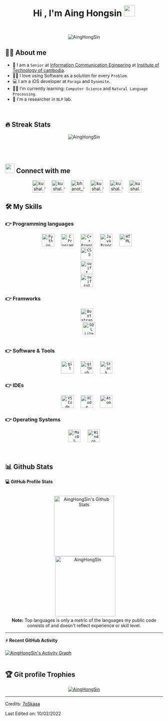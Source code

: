 <h1 align="center">Hi , I'm Aing Hongsin <img src="https://media.giphy.com/media/hvRJCLFzcasrR4ia7z/giphy.gif" width="35"></h1>
<!-- <p align="center">
  <a href="https://github.com/DenverCoder1/readme-typing-svg"><img src="https://readme-typing-svg.herokuapp.com?lines=Computer+Science+Student;Competitive+Programmer;ACPC+2021+Finalist;DS%20|%20Algorithms%20|%20OOP%20;Specialist%20on%20Codeforces;Division%202%20on%20Codechef%20(3%20Stars);6%20Kyu%20on%20Atcoder;Always%20learning%20new%20things&center=true&width=500&height=50"></a>
</p> -->


<br>

<p align="center"> 
	<img src="https://komarev.com/ghpvc/?username=AingHongSin&label=Profile%20views&color=0e75b6&style=plastic" alt="AingHongSin" /> 
</p>


## :sassy_man:  About me
- :school: I am a `Senior` at <a href = "https://gic.itc.edu.kh" >Information Communication Egineering</a> at <a href="http://www.itc.edu.kh/en/" >Institute of Technology of cambodia</a>.
- :technologist: I love using Software as a solution for every `Problem`.
- :computer: I am a iOS developer at `Paraga` and `Dynomite`.
- :student: I’m currently learning: `Computer Science` and `Natural Language Processing`.
- 🔬 I'm a researcher in `NLP` lab.

<br>

## 🔥 Streak Stats
<p align="center"><img src="https://github-readme-streak-stats.herokuapp.com/?user=AingHongSin&theme=algolia" alt="AingHongSin" /></p>

<br>
<br>

## <img src="https://media.giphy.com/media/iY8CRBdQXODJSCERIr/giphy.gif" width="30px"> Connect with me
<p align="center">
  &emsp;
   <a href="https://web.facebook.com/HonG.XiNN/" target="blank"><img align="center" src="https://cdn.jsdelivr.net/npm/simple-icons@3.0.1/icons/facebook.svg" alt="kushal.bhanot.98" height="40" width="40" />
   </a> 
   &emsp;
  <a href="https://www.instagram.com/aing_hongxinn/" target="blank"><img align="center" src="https://cdn.jsdelivr.net/npm/simple-icons@3.0.1/icons/instagram.svg" alt="kushal.bhanot" height="40" width="40" />
  </a> 
  &emsp;
  <a href="https://twitter.com/AingSin" target="blank"><img align="center" src="https://cdn.jsdelivr.net/npm/simple-icons@3.0.1/icons/twitter.svg" alt="bhanot_kushal" height="40" width="40" />
  </a>
  &emsp;
  <a href="https://www.spotify.com/us/account/overview/" target="blank"><img align="center" src="https://cdn.jsdelivr.net/npm/simple-icons@3.0.1/icons/spotify.svg" alt="kushal.bhanot.98" height="40" width="40" />
  </a>
  &emsp;
  <a href="https://www.linkedin.com/in/aing-hongsin-5212b71a5/" target="blank"><img align="center" src="https://cdn-icons-png.flaticon.com/512/2175/2175195.png" alt="kushal.bhanot.98" height="40" width="40" />
  </a>
  &emsp;
  <a href="https://500px.com/p/PrivateMan?view=photos" target="blank"><img align="center" src="https://logos-download.com/wp-content/uploads/2018/03/500px_logo_black-700x903.png" alt="kushal.bhanot.98" height="40" width="40"/>
  </a>




## 🛠️ My Skills

### 👉 Programming languages

<p align="center">
  &emsp;
  <code><img src="https://res.cloudinary.com/practicaldev/image/fetch/s--ikx9Rm55--/c_limit%2Cf_auto%2Cfl_progressive%2Cq_auto%2Cw_880/https://thepracticaldev.s3.amazonaws.com/i/vlw06nl7olvor7e8fvn0.png" alt="Python" width="40" height="40" /></code>
  &emsp;
  <code><img src="https://upload.wikimedia.org/wikipedia/commons/thumb/1/18/C_Programming_Language.svg/695px-C_Programming_Language.svg.png" alt="C Programming" width="40" height="40" /></code>
  &emsp;
    <code><img src="https://upload.wikimedia.org/wikipedia/commons/thumb/1/18/ISO_C%2B%2B_Logo.svg/1822px-ISO_C%2B%2B_Logo.svg.png" alt="C++ Programming" width="40" height="40" /></code>
  &emsp;
    <code><img src="https://brandlogos.net/wp-content/uploads/2021/11/java-logo.png" alt="Java Programming" width="40" height="40" /></code>
  &emsp;
  <code><img src="https://upload.wikimedia.org/wikipedia/commons/thumb/6/61/HTML5_logo_and_wordmark.svg/1024px-HTML5_logo_and_wordmark.svg.png" alt="HTML" width="40" height="40" />
</code>
&emsp;
  <code><img src="https://upload.wikimedia.org/wikipedia/commons/thumb/d/d5/CSS3_logo_and_wordmark.svg/1200px-CSS3_logo_and_wordmark.svg.png" alt="CSS" width="40" height="40" />
</code>
&emsp;
  <code><img src="https://seeklogo.com/images/S/swift-logo-E9182990F5-seeklogo.com.png" alt="swift" width="40" height="40" />
</code>
&emsp;
  <code><img src="https://img.icons8.com/color/480/swiftui.png" alt="swiftUI" width="40" height="40" />
</code>
</p>

 ### 👉 Framworks
 <p  align="center">
  &emsp;
  <code><img src="https://camo.githubusercontent.com/bec2c92468d081617cb3145a8f3d8103e268bca400f6169c3a68dc66e05c971e/68747470733a2f2f76352e676574626f6f7473747261702e636f6d2f646f63732f352e302f6173736574732f6272616e642f626f6f7473747261702d6c6f676f2d736861646f772e706e67" alt="Bootstrap" width="40" height="40" />
  </code>
  &emsp;
  <code><img src="https://upload.wikimedia.org/wikipedia/commons/thumb/9/97/Sqlite-square-icon.svg/2048px-Sqlite-square-icon.svg.png" alt="SQL Lite" width="40" height="40" />
  </code>

 </p>


 ### 👉 Software & Tools
 
<p align="center">
  &emsp;
  <code><img src="https://git-scm.com/images/logos/downloads/Git-Icon-1788C.png" alt="git" width="40" height="40" /></code> 
  &emsp;
  <code><img src="https://cdn.cdnlogo.com/logos/g/55/github.svg" alt="gitHub" width="40" height="40" /></code> 
  &emsp;
    <code><img src="https://cdn-icons-png.flaticon.com/512/2111/2111628.png" alt="Stack Overflow" width="40" height="40" /></code> 

</p>

 ### 👉 IDEs
 
<p align="center">
  &emsp;
    <code><img src="https://upload.wikimedia.org/wikipedia/commons/thumb/9/9a/Visual_Studio_Code_1.35_icon.svg/2048px-Visual_Studio_Code_1.35_icon.svg.png" alt="VS Code" width="40" height="40" /></code> 
  &emsp;
    <code><img src="https://developer.apple.com/design/human-interface-guidelines/foundations/app-icons/images/app-icon-realistic-materials_2x.png" alt="XCode" width="40" height="40" /></code> 
    &emsp;
    <code><img src="https://upload.wikimedia.org/wikipedia/commons/thumb/7/7b/Icon_Atom.svg/615px-Icon_Atom.svg.png" alt="Atom" width="40" height="40" /></code> 
</p>

 <!-- ### 👉 Competitive Programming & Problem Solving
 
<p align="center">
  &emsp;
    <a href="#"><img alt = "Codeforces" src="https://img.shields.io/badge/codeforces%20-%231F8ACB.svg?style=plastic&logo=codeforces&logoColor=white" /></a>	
  &emsp;
    <a href="#"><img alt = "Leetcode" src="https://img.shields.io/badge/leetcode%20-%23FFA116.svg?style=plastic&logo=leetcode&logoColor=black" /></a>
  &emsp;
    <a href="#"><img alt = "Huckerrank" src="https://img.shields.io/badge/hackerrank-%232EC866.svg?style=plastic&logo=hackerrank&logoColor=white" /></a>
  &emsp;
    <a href="#"><img alt = "CodeChef" src="https://img.shields.io/badge/codechef-%235B4638.svg?style=plastic&logo=codechef&logoColor=white" /></a>
  &emsp;
    <a href="#"><img alt = "Google" src="https://img.shields.io/badge/google-%234285F4.svg?style=plastic&logo=google&logoColor=white" /></a>
  &emsp;
    <a href="#"><img alt = "Codin Game" src="https://img.shields.io/badge/codingame-%23F2BB13.svg?&style=plastic&logo=codingame&logoColor=black" /></a>
</p> -->

 ### 👉 Operating Systems
 
<p align="center">
  &emsp;
    <code><img src="https://upload.wikimedia.org/wikipedia/commons/thumb/2/22/MacOS_logo_%282017%29.svg/1030px-MacOS_logo_%282017%29.svg.png" alt="MacOS" width="40" height="40" /></code> 
  &emsp;
    <code><img src="https://upload.wikimedia.org/wikipedia/commons/thumb/5/5f/Windows_logo_-_2012.svg/2048px-Windows_logo_-_2012.svg.png" alt="Windos" width="40" height="40" /></code> 
    &emsp; 
</p>

<br/>

## 📊 Github Stats



  <summary><b>💻 GitHub Profile Stats</b></summary>
  <br/>
  <p align="center">
    <a href="https://github.com/anuraghazra/github-readme-stats"><img alt="AingHongSin's Github Stats" src="https://github-readme-stats.vercel.app/api?username=AingHongSin&show_icons=true&count_private=true&theme=algolia" height="192px"/></a>
<br/>
  &nbsp;
	  <img src="https://github-readme-stats.vercel.app/api/top-langs?username=AingHongSin&langs_count=10&show_icons=true&locale=en&layout=compact&theme=algolia" alt="AingHongSin" height="192px"/>
  <br/>
  <b>Note:</b> Top languages is only a metric of the languages my public code consists of and doesn't reflect experience or skill level.
  </p>

----

  <summary><b>⚡ Recent GitHub Activity</b></summary>
  <br/>
   <a href="https://github.com/7oSkaaa"><img alt="AingHongSin's Activity Graph" src="https://activity-graph.herokuapp.com/graph?username=AingHongSin&custom_title=AingHongSin's%20Contribution%20Graph&theme=react-dark" /></a>
  <br/>


<br/>

## :trophy: Git profile Trophies

<p align="center"> <a href="https://github.com/ryo-ma/github-profile-trophy"><img src="https://github-profile-trophy.vercel.app/?username=AingHongSin&layout=compact&theme=algolia" alt="AingHongSin" /></a> </p>



-----
Credits: [7oSkaaa](https://github.com/7oSkaaa)

Last Edited on: 10/02/2022
